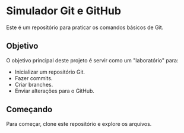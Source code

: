 # Simulador Git e GitHub

Este é um repositório para praticar os comandos básicos de Git.

## Objetivo
O objetivo principal deste projeto é servir como um "laboratório" para:
- Inicializar um repositório Git.
- Fazer commits.
- Criar branches.
- Enviar alterações para o GitHub.

## Começando
Para começar, clone este repositório e explore os arquivos.